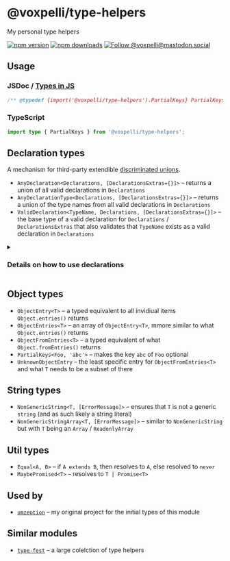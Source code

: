 # @voxpelli/type-helpers

My personal type helpers

[![npm version](https://img.shields.io/npm/v/@voxpelli/type-helpers.svg?style=flat)](https://www.npmjs.com/package/@voxpelli/type-helpers)
[![npm downloads](https://img.shields.io/npm/dm/@voxpelli/type-helpers.svg?style=flat)](https://www.npmjs.com/package/@voxpelli/type-helpers)
[![Follow @voxpelli@mastodon.social](https://img.shields.io/mastodon/follow/109247025527949675?domain=https%3A%2F%2Fmastodon.social&style=social)](https://mastodon.social/@voxpelli)

## Usage

### JSDoc / [Types in JS](https://github.com/voxpelli/types-in-js)

```typescript
/** @typedef {import('@voxpelli/type-helpers').PartialKeys} PartialKeys */
```

### TypeScript

```typescript
import type { PartialKeys } from '@voxpelli/type-helpers';
```

## Declaration types

A mechanism for third-party extendible [discriminated unions](https://www.typescriptlang.org/docs/handbook/2/narrowing.html#discriminated-unions).

* `AnyDeclaration<Declarations, [DeclarationsExtras={}]>` – returns a union of all valid declarations in `Declarations`
* `AnyDeclarationType<Declarations, [DeclarationsExtras={}]>` – returns a union of the type names from all valid declarations in `Declarations`
* `ValidDeclaration<TypeName, Declarations, [DeclarationsExtras={}]>` – the base type of a valid declaration for `Declarations` / `DeclarationsExtras` that also validates that `TypeName` exists as a valid declaration in `Declarations`

<details>
<summary>

### Details on how to use declarations

</summary>

#### Valid declarations

1. Are part of `Declarations`
2. Complies with the `DeclarationsExtras` type
3. Has a `type` key that matches a declarations key in `Declarations`

#### Declaration types example

Imaginary module `@voxpelli/foo`:

```typescript
import type {
  AnyDeclaration,
  AnyDeclarationType,
  ValidDeclaration
} from '@voxpelli/type-helpers';

interface FooDeclarationExtras {
  value: unknown
}

export interface FooDeclarations {
  bar: FooDeclaration<'bar', { abc: 123 }>,
  // This is a recommended addition, ensuring consumers stay alert and are aware
  // that extensions here can be of all kinds of types
  unknown: FooDeclaration<'unknown', unknown>,
}

export type AnyFooDeclaration = AnyDeclaration<FooDeclarations, FooDeclarationExtras>;
export type AnyFooDeclarationType = AnyDeclarationType<FooDeclarations, FooDeclarationExtras>;

export interface FooDeclaration<TypeName extends AnyFooDeclarationType, Value>
  extends ValidDeclaration<TypeName, FooDeclarations, FooDeclarationExtras>
{
  value: Value
}
```

Third party extension:

```typescript
import type { FooDeclaration } from '@voxpelli/foo';

declare module '@voxpelli/foo' {
  interface FooDeclarations {
    xyz: FooDeclaration<'xyz', { xyz: true }>
  }
}
```

Usage as a :

```javascript
/**
 * @param {AnyFooDeclaration} foo
 */
function timeToFoo (foo) {
  switch (foo.type) {
    case 'bar':
      // foo.value.abc will be know to exist and be a number
      break;
    case 'xyz':
      // If the third party extension has been included, then foo.value.xyz will be know to exist here and be a boolean
      break;
    default:
      // foo.value is eg. unknown here
  }
}
```

</details>

## Object types

* `ObjectEntry<T>` – a typed equivalent to all invidiual items `Object.entries()` returns
* `ObjectEntries<T>` – an array of `ObjectEntry<T>`, mmore similar to what `Object.entries()` returns
* `ObjectFromEntries<T>` – a typed equivalent of what `Object.fromEntries()` returns
* `PartialKeys<Foo, 'abc'>` – makes the key `abc` of `Foo` optional
* `UnknownObjectEntry` – the least specific entry for `ObjectFromEntries<T>` and what `T` needs to be a subset of there

## String types

* `NonGenericString<T, [ErrorMessage]>` – ensures that `T` is not a generic `string` (and as such likely a string literal)
* `NonGenericStringArray<T, [ErrorMessage]>` – similar to `NonGenericString` but with `T` being an `Array` / `ReadonlyArray`

## Util types

* `Equal<A, B>` – if `A extends B`, then resolves to `A`, else resolved to `never`
* `MaybePromised<T>` – resolves to `T | Promise<T>`

## Used by

* [`umzeption`](https://github.com/voxpelli/umzeption) – my original project for the initial types of this module

## Similar modules

* [`type-fest`](https://github.com/sindresorhus/type-fest) – a large colelction of type helpers
